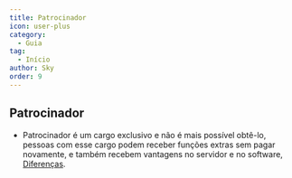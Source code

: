 ```yaml
---
title: Patrocinador
icon: user-plus
category:
  - Guia
tag:
  - Início
author: Sky
order: 9
---
```


## Patrocinador

- Patrocinador é um cargo exclusivo e não é mais possível obtê-lo, pessoas com esse cargo podem receber funções extras sem pagar novamente, e também recebem vantagens no servidor e no software, [Diferenças](differences.md).
